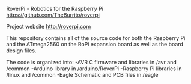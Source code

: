 RoverPi - Robotics for the Raspberry Pi
https://github.com/TheBurrito/roverpi

Project website
http://roverpi.com

This repository contains all of the source code for both the Raspberry Pi and
the ATmega2560 on the RoPi expansion board as well as the board design files.

The code is organized into:
-AVR C firmware and libraries in /avr and /common
-Arduino library in /arduino/RoverPi
-Raspberry Pi libraries in /linux and /common
-Eagle Schematic and PCB files in /eagle
